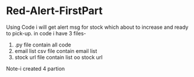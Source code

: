 # Red-Alert-FirstPart
Using Code i will get alert msg for stock which about to increase and ready to pick-up.
in code i have 3 files-
1. .py file contain all code 
2. email list csv file contain email list
3. stock url file contain list oo stock url

Note-i created 4 partion  

